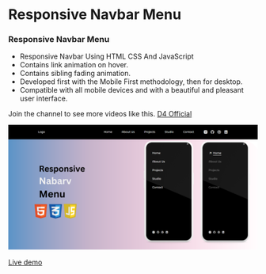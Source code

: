 # Responsive Navbar Menu
### Responsive Navbar Menu

- Responsive Navbar Using HTML CSS And JavaScript
- Contains link animation on hover.
- Contains sibling fading animation.
- Developed first with the Mobile First methodology, then for desktop.
- Compatible with all mobile devices and with a beautiful and pleasant user interface.

 Join the channel to see more videos like this. [D4 Official](https://www.youtube.com/@nguyenvanduy2003)

![demo](/demo.png)

[Live demo](https://nguyenvanduydev001.github.io/responsive-navbar/)